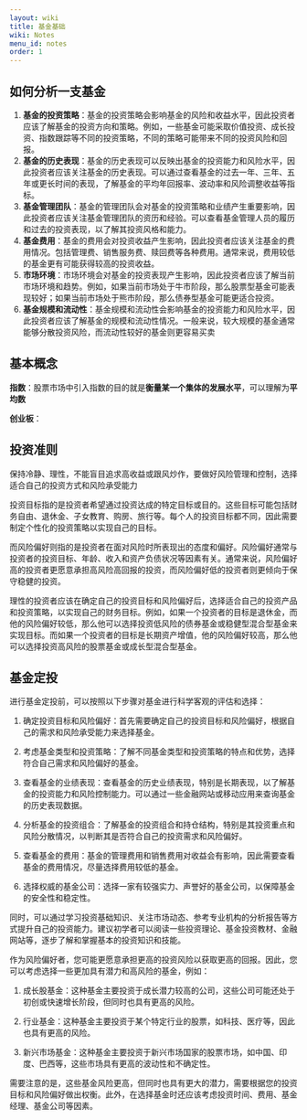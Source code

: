 ```yaml
---
layout: wiki
title: 基金基础
wiki: Notes
menu_id: notes
order: 1
---
```


## 如何分析一支基金

1. **基金的投资策略**：基金的投资策略会影响基金的风险和收益水平，因此投资者应该了解基金的投资方向和策略。例如，一些基金可能采取价值投资、成长投资、指数跟踪等不同的投资策略，不同的策略可能带来不同的投资风险和回报。
2. **基金的历史表现**：基金的历史表现可以反映出基金的投资能力和风险水平，因此投资者应该关注基金的历史表现。可以通过查看基金的过去一年、三年、五年或更长时间的表现，了解基金的平均年回报率、波动率和风险调整收益等指标。
3. **基金管理团队**：基金的管理团队会对基金的投资策略和业绩产生重要影响，因此投资者应该关注基金管理团队的资历和经验。可以查看基金管理人员的履历和过去的投资表现，以了解其投资风格和能力。
4. **基金费用**：基金的费用会对投资收益产生影响，因此投资者应该关注基金的费用情况。包括管理费、销售服务费、赎回费等各种费用。通常来说，费用较低的基金更有可能获得较高的投资收益。
5. **市场环境**：市场环境会对基金的投资表现产生影响，因此投资者应该了解当前市场环境和趋势。例如，如果当前市场处于牛市阶段，那么股票型基金可能表现较好；如果当前市场处于熊市阶段，那么债券型基金可能更适合投资。
6. **基金规模和流动性**：基金规模和流动性会影响基金的投资能力和风险水平，因此投资者应该了解基金的规模和流动性情况。一般来说，较大规模的基金通常能够分散投资风险，而流动性较好的基金则更容易买卖

## 基本概念

**指数**：股票市场中引入指数的目的就是**衡量某一个集体的发展水平**，可以理解为**平均数**

**创业板**：

## 投资准则

保持冷静、理性，不能盲目追求高收益或跟风炒作，要做好风险管理和控制，选择适合自己的投资方式和风险承受能力

投资目标指的是投资者希望通过投资达成的特定目标或目的。这些目标可能包括财务自由、退休金、子女教育、购房、旅行等。每个人的投资目标都不同，因此需要制定个性化的投资策略以实现自己的目标。

而风险偏好则指的是投资者在面对风险时所表现出的态度和偏好。风险偏好通常与投资者的投资目标、年龄、收入和资产负债状况等因素有关。通常来说，风险偏好高的投资者更愿意承担高风险高回报的投资，而风险偏好低的投资者则更倾向于保守稳健的投资。

理性的投资者应该在确定自己的投资目标和风险偏好后，选择适合自己的投资产品和投资策略，以实现自己的财务目标。例如，如果一个投资者的目标是退休金，而他的风险偏好较低，那么他可以选择投资低风险的债券基金或稳健型混合型基金来实现目标。而如果一个投资者的目标是长期资产增值，他的风险偏好较高，那么他可以选择投资高风险的股票基金或成长型混合型基金。

## 基金定投

进行基金定投前，可以按照以下步骤对基金进行科学客观的评估和选择：

1. 确定投资目标和风险偏好：首先需要确定自己的投资目标和风险偏好，根据自己的需求和风险承受能力来选择基金。

2. 考虑基金类型和投资策略：了解不同基金类型和投资策略的特点和优势，选择符合自己需求和风险偏好的基金。

3. 查看基金的业绩表现：查看基金的历史业绩表现，特别是长期表现，以了解基金的投资能力和风险控制能力。可以通过一些金融网站或移动应用来查询基金的历史表现数据。

4. 分析基金的投资组合：了解基金的投资组合和持仓结构，特别是其投资重点和风险分散情况，以判断其是否符合自己的投资需求和风险偏好。

5. 查看基金的费用：基金的管理费用和销售费用对收益会有影响，因此需要查看基金的费用情况，尽量选择费用较低的基金。

6. 选择权威的基金公司：选择一家有较强实力、声誉好的基金公司，以保障基金的安全性和稳定性。

同时，可以通过学习投资基础知识、关注市场动态、参考专业机构的分析报告等方式提升自己的投资能力。建议初学者可以阅读一些投资理论、基金投资教材、金融网站等，逐步了解和掌握基本的投资知识和技能。

作为风险偏好者，您可能更愿意承担更高的投资风险以获取更高的回报。因此，您可以考虑选择一些更加具有潜力和高风险的基金，例如：

1. 成长股基金：这种基金主要投资于成长潜力较高的公司，这些公司可能还处于初创或快速增长阶段，但同时也具有更高的风险。

2. 行业基金：这种基金主要投资于某个特定行业的股票，如科技、医疗等，因此也具有更高的风险。

3. 新兴市场基金：这种基金主要投资于新兴市场国家的股票市场，如中国、印度、巴西等，这些市场具有更高的波动性和不确定性。

需要注意的是，这些基金风险更高，但同时也具有更大的潜力，需要根据您的投资目标和风险偏好做出权衡。此外，在选择基金时还应该考虑投资时间、费用、基金经理、基金公司等因素。
